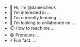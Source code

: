 - 👋 Hi, I’m @danielcheok
- 👀 I’m interested in ...
- 🌱 I’m currently learning ...
- 💞️ I’m looking to collaborate on ...
- 📫 How to reach me ...
- 😄 Pronouns: ...
- ⚡ Fun fact: ...

<!---
danielcheok/danielcheok is a ✨ special ✨ repository because its `README.md` (this file) appears on your GitHub profile.
You can click the Preview link to take a look at your changes.
--->
